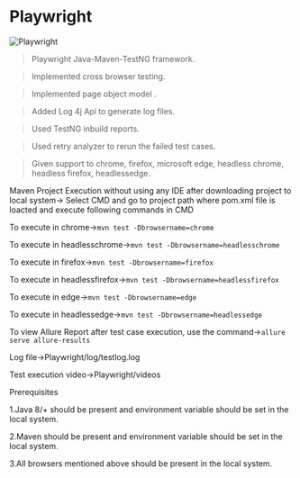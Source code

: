 # Playwright

![Playwright](https://user-images.githubusercontent.com/52770689/136776927-6fc1bf5d-bb11-4399-9b45-bcb4b7fe311f.png)

> Playwright Java-Maven-TestNG framework. 

> Implemented cross browser testing. 

> Implemented page object model .

> Added Log 4j Api to generate log files.

> Used TestNG inbuild reports. 

> Used retry analyzer to rerun the failed test cases.

> Given support to chrome, firefox, microsoft edge, headless chrome, headless firefox, headlessedge. 

Maven Project Execution without using any IDE after downloading project to local system-> Select CMD and go to project path where pom.xml file is loacted and execute following commands in CMD

To execute in chrome->`mvn test -Dbrowsername=chrome`

To execute in headlesschrome->`mvn test -Dbrowsername=headlesschrome`

To execute in firefox->`mvn test -Dbrowsername=firefox`

To execute in headlessfirefox->`mvn test -Dbrowsername=headlessfirefox`

To execute in edge->`mvn test -Dbrowsername=edge`

To execute in headlessedge->`mvn test -Dbrowsername=headlessedge`

To view Allure Report after test case execution, use the command->`allure serve allure-results`

Log file->Playwright/log/testlog.log

Test execution video->Playwright/videos

Prerequisites

1.Java 8/+ should be present and environment variable should be set in the local system.

2.Maven should be present and environment variable should be set in the local system.

3.All browsers mentioned above should be present in the local system.

